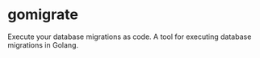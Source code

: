 # gomigrate
Execute your database migrations as code. A tool for executing database migrations in Golang.
